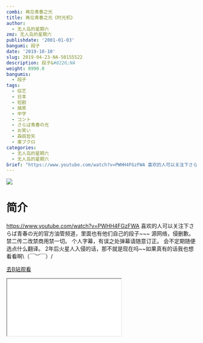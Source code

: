 ```yaml
---
combi: 再见青春之光
title: 再见青春之光《时光机》
author:
  - 无人岛的星期六
zmz: 无人岛的星期六
publishdate: '2001-01-03'
bangumi: 段子
date: '2019-10-10'
slug: 2019-04-23-NA-50155522
description: 段子&#8226;NA
weight: 8990.0
bangumis:
  - 段子
tags:
  - 综艺
  - 日本
  - 短剧
  - 搞笑
  - 中字
  - コント
  - さらば青春の光
  - お笑い
  - 森田哲矢
  - 東ブクロ
categories:
  - 无人岛的星期六
  - 无人岛的星期六
brief: "https://www.youtube.com/watch?v=PWHH4FGzFWA 喜欢的人可以关注下さらば青春の光的官方油管频道，里面也有他们自己的段子~~~ 源网络，侵删歉。 禁二传二改禁商用禁一切。 个人字幕，有误之处弹幕请随意订正。 会不定期随便选点什么翻译。 2年后火星人入侵的话，那不就是现在吗~~如果真有的话我也想看看啊（￣︶￣）/"
---
```

![](https://raw.githubusercontent.com/tcgriffith/owaraisite/master/static/tmpimg/731b739f96976f97679a2795fb86dcdd891eecfc.jpg.480.jpg)
# 简介  
https://www.youtube.com/watch?v=PWHH4FGzFWA
喜欢的人可以关注下さらば青春の光的官方油管频道，里面也有他们自己的段子~~~
源网络，侵删歉。
禁二传二改禁商用禁一切。
个人字幕，有误之处弹幕请随意订正。
会不定期随便选点什么翻译。
2年后火星人入侵的话，那不就是现在吗~~如果真有的话我也想看看啊\（￣︶￣）/  

[去B站观看](https://www.bilibili.com/video/av50155522/)
<div class ="resp-container"><iframe class="testiframe" src="//player.bilibili.com/player.html?aid=50155522"", scrolling="no", allowfullscreen="true" > </iframe></div> 
